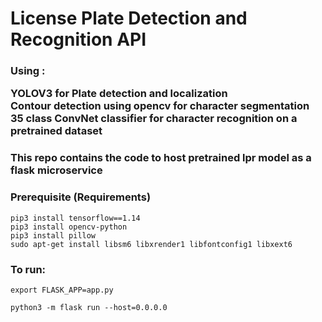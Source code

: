 <h1>  License Plate Detection and Recognition API  </h1>
  <h3>
  Using : <br>
  
  YOLOV3 for Plate detection and localization<br>
  Contour detection using opencv for character segmentation<br>
  35 class ConvNet classifier for character recognition on a pretrained dataset<br>
  </h3>
 
 <h3>
  This repo contains the code to host pretrained lpr model as a flask microservice
</h3>

<h3>Prerequisite (Requirements) </h3>

```
pip3 install tensorflow==1.14
pip3 install opencv-python
pip3 install pillow 
sudo apt-get install libsm6 libxrender1 libfontconfig1 libxext6 

```
<h3>To run:</h3>

```
export FLASK_APP=app.py

python3 -m flask run --host=0.0.0.0
```


